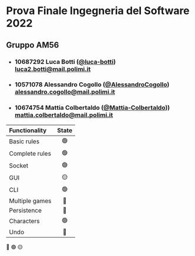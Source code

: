 # Prova Finale Ingegneria del Software 2022
## Gruppo AM56

- ###   10687292    Luca Botti ([@luca-botti](https://github.com/luca-botti))<br>luca2.botti@mail.polimi.it
- ###   10571078    Alessandro Cogollo ([@AlessandroCogollo](https://github.com/AlessandroCogollo))<br>alessandro.cogollo@mail.polimi.it
- ###   10674754	  Mattia Colbertaldo ([@Mattia-Colbertaldo](https://github.com/Mattia-Colbertaldo)))<br>mattia.colbertaldo@mail.polimi.it

| Functionality    	|                 State                   |
|:---------------------|:---------------------------------------:|
| Basic rules      	| 🟢 |
| Complete rules   	| 🟢 |
| Socket           	| 🟢 |
| GUI              	| 🟡 |
| CLI              	| 🟢 |
| Multiple games   	| 🔴 |
| Persistence		| 🔴 |
| Characters		| 🟢 |
| Undo             	| 🔴 |

🔴
🟢
🟡
